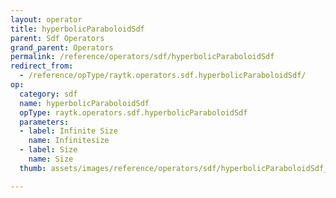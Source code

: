 ```yaml
---
layout: operator
title: hyperbolicParaboloidSdf
parent: Sdf Operators
grand_parent: Operators
permalink: /reference/operators/sdf/hyperbolicParaboloidSdf
redirect_from:
  - /reference/opType/raytk.operators.sdf.hyperbolicParaboloidSdf/
op:
  category: sdf
  name: hyperbolicParaboloidSdf
  opType: raytk.operators.sdf.hyperbolicParaboloidSdf
  parameters:
  - label: Infinite Size
    name: Infinitesize
  - label: Size
    name: Size
  thumb: assets/images/reference/operators/sdf/hyperbolicParaboloidSdf_thumb.png

---
```

